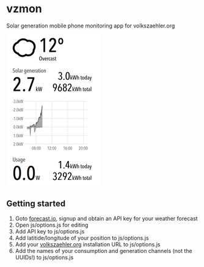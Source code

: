 vzmon
=====

Solar generation mobile phone monitoring app for volkszaehler.org

![app demo](https://github.com/andig/vzmon/raw/master/img/demo.png)

Getting started
---------------

1. Goto [forecast.io](forecast.io), signup and obtain an API key for your weather forecast
2. Open js/options.js for editing
3. Add API key to js/options.js
4. Add latitide/longitude of your position to js/options.js
5. Add your [volkszaehler.org](volkszaehler.org) installation URL to js/options.js
6. Add the names of your consumption and generation channels (not the UUIDs!) to js/options.js
